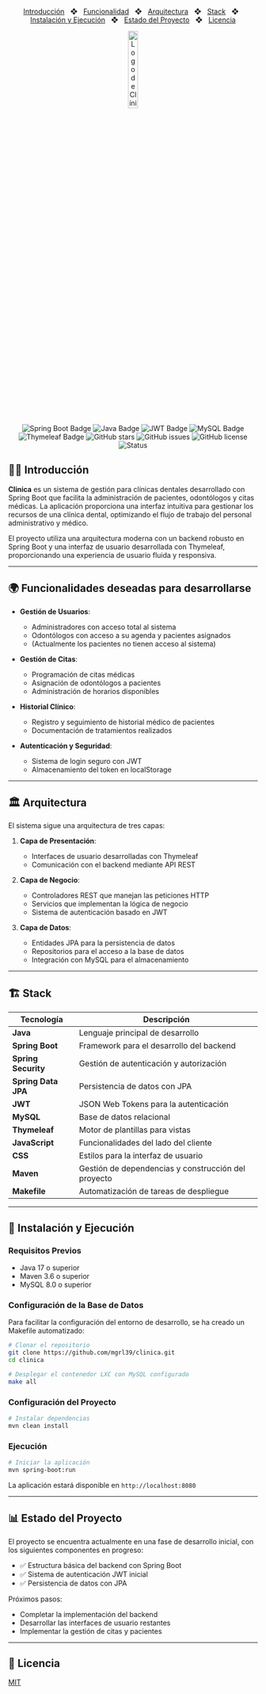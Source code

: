 <div align="center">

<p></p>

<a href="#-introducción">Introducción</a>
<span>&nbsp;&nbsp;❖&nbsp;&nbsp;</span>
<a href="#-funcionalidad">Funcionalidad</a>
<span>&nbsp;&nbsp;❖&nbsp;&nbsp;</span>
<a href="#-arquitectura">Arquitectura</a>
<span>&nbsp;&nbsp;❖&nbsp;&nbsp;</span>
<a href="#-stack">Stack</a>
<span>&nbsp;&nbsp;❖&nbsp;&nbsp;</span>
<a href="#-instalación-y-ejecución">Instalación y Ejecución</a>
<span>&nbsp;&nbsp;❖&nbsp;&nbsp;</span>
<a href="#-estado-del-proyecto">Estado del Proyecto</a>
<span>&nbsp;&nbsp;❖&nbsp;&nbsp;</span>
<a href="#-licencia">Licencia</a>

<p align="center">
  <img src="src/main/resources/static/favicon.ico" width="20%" alt="Logo de Clínica Dental">
</p>

![Spring Boot Badge](https://img.shields.io/badge/Spring_Boot-6DB33F?logo=spring-boot&logoColor=white&style=flat)
![Java Badge](https://img.shields.io/badge/Java-007396?logo=java&logoColor=white&style=flat)
![JWT Badge](https://img.shields.io/badge/JWT-000000?logo=json-web-tokens&logoColor=white&style=flat)
![MySQL Badge](https://img.shields.io/badge/MySQL-4479A1?logo=mysql&logoColor=white&style=flat)
![Thymeleaf Badge](https://img.shields.io/badge/Thymeleaf-005F0F?logo=thymeleaf&logoColor=white&style=flat)
![GitHub stars](https://img.shields.io/github/stars/mgrl39/clinica)
![GitHub issues](https://img.shields.io/github/issues/mgrl39/clinica)
![GitHub license](https://img.shields.io/github/license/mgrl39/clinica)
![Status](https://img.shields.io/badge/Status-En_Desarrollo-yellow)

</div>

## 🧑‍⚕ Introducción

**Clinica** es un sistema de gestión para clínicas dentales desarrollado con Spring Boot que facilita la administración de pacientes, odontólogos y citas médicas. La aplicación proporciona una interfaz intuitiva para gestionar los recursos de una clínica dental, optimizando el flujo de trabajo del personal administrativo y médico.

El proyecto utiliza una arquitectura moderna con un backend robusto en Spring Boot y una interfaz de usuario desarrollada con Thymeleaf, proporcionando una experiencia de usuario fluida y responsiva.

---

## 🌍 Funcionalidades deseadas para desarrollarse

- **Gestión de Usuarios**: 
  - Administradores con acceso total al sistema
  - Odontólogos con acceso a su agenda y pacientes asignados
  - (Actualmente los pacientes no tienen acceso al sistema)

- **Gestión de Citas**: 
  - Programación de citas médicas
  - Asignación de odontólogos a pacientes
  - Administración de horarios disponibles

- **Historial Clínico**: 
  - Registro y seguimiento de historial médico de pacientes
  - Documentación de tratamientos realizados

- **Autenticación y Seguridad**: 
  - Sistema de login seguro con JWT
  - Almacenamiento del token en localStorage

---

## 🏛️ Arquitectura

El sistema sigue una arquitectura de tres capas:

1. **Capa de Presentación**:
   - Interfaces de usuario desarrolladas con Thymeleaf
   - Comunicación con el backend mediante API REST

2. **Capa de Negocio**:
   - Controladores REST que manejan las peticiones HTTP
   - Servicios que implementan la lógica de negocio
   - Sistema de autenticación basado en JWT

3. **Capa de Datos**:
   - Entidades JPA para la persistencia de datos
   - Repositorios para el acceso a la base de datos
   - Integración con MySQL para el almacenamiento

---

## 🏗️ Stack

| Tecnología | Descripción |
|------------|-------------|
| **Java** | Lenguaje principal de desarrollo |
| **Spring Boot** | Framework para el desarrollo del backend |
| **Spring Security** | Gestión de autenticación y autorización |
| **Spring Data JPA** | Persistencia de datos con JPA |
| **JWT** | JSON Web Tokens para la autenticación |
| **MySQL** | Base de datos relacional |
| **Thymeleaf** | Motor de plantillas para vistas |
| **JavaScript** | Funcionalidades del lado del cliente |
| **CSS** | Estilos para la interfaz de usuario |
| **Maven** | Gestión de dependencias y construcción del proyecto |
| **Makefile** | Automatización de tareas de despliegue |

---

## 🚀 Instalación y Ejecución

### Requisitos Previos
- Java 17 o superior
- Maven 3.6 o superior
- MySQL 8.0 o superior

### Configuración de la Base de Datos

Para facilitar la configuración del entorno de desarrollo, se ha creado un Makefile automatizado:

```bash
# Clonar el repositorio
git clone https://github.com/mgrl39/clinica.git
cd clinica

# Desplegar el contenedor LXC con MySQL configurado
make all
```

### Configuración del Proyecto

```bash
# Instalar dependencias
mvn clean install
```

### Ejecución

```bash
# Iniciar la aplicación
mvn spring-boot:run
```

La aplicación estará disponible en `http://localhost:8080`

---

## 📊 Estado del Proyecto

El proyecto se encuentra actualmente en una fase de desarrollo inicial, con los siguientes componentes en progreso:

- ✅ Estructura básica del backend con Spring Boot
- ✅ Sistema de autenticación JWT inicial
- ✅ Persistencia de datos con JPA

Próximos pasos:
- Completar la implementación del backend
- Desarrollar las interfaces de usuario restantes
- Implementar la gestión de citas y pacientes

---

## 📄 Licencia

[MIT](LICENSE)
